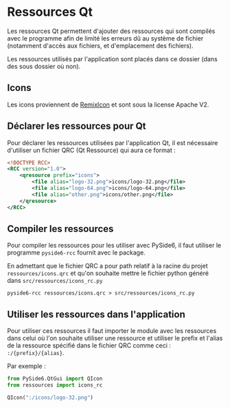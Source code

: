 # Ressources Qt

Les ressources Qt permettent d'ajouter des ressources qui sont compilés avec le programme afin de limité les erreurs dû au système de fichier (notamment d'accès aux fichiers, et d'emplacement des fichiers).

Les ressources utilisés par l'application sont placés dans ce dossier (dans des sous dossier où non).

## Icons

Les icons proviennent de [RemixIcon](https://remixicon.com/) et sont sous la license Apache V2.

## Déclarer les ressources pour Qt

Pour déclarer les ressources utilisées par l'application Qt, il est nécessaire d'utiliser un fichier QRC (Qt Ressource) qui aura ce format :

```xml
<!DOCTYPE RCC>
<RCC version="1.0">
    <qresource prefix="icons">
        <file alias="logo-32.png">icons/logo-32.png</file>
        <file alias="logo-64.png">icons/logo-64.png</file>
        <file alias="other.png">icons/other.png</file>
    </qresource>
</RCC>
```

## Compiler les ressources

Pour compiler les ressources pour les utiliser avec PySide6, il faut utiliser le programme `pyside6-rcc` fournit avec le package.

En admettant que le fichier QRC a pour path relatif à la racine du projet `ressources/icons.qrc` 
et qu'on souhaite mettre le fichier python généré dans `src/ressources/icons_rc.py`

```
pyside6-rcc ressources/icons.qrc > src/ressources/icons_rc.py
```

## Utiliser les ressources dans l'application

Pour utiliser ces ressources il faut importer le module avec les ressources dans celui où l'on souhaite utiliser une ressource et utiliser le prefix et l'alias de la ressource spécifié dans le fichier QRC comme ceci : `:/{prefix}/{alias}`.

Par exemple :

```python
from PySide6.QtGui import QIcon
from ressources import icons_rc

QIcon(":/icons/logo-32.png")
```
